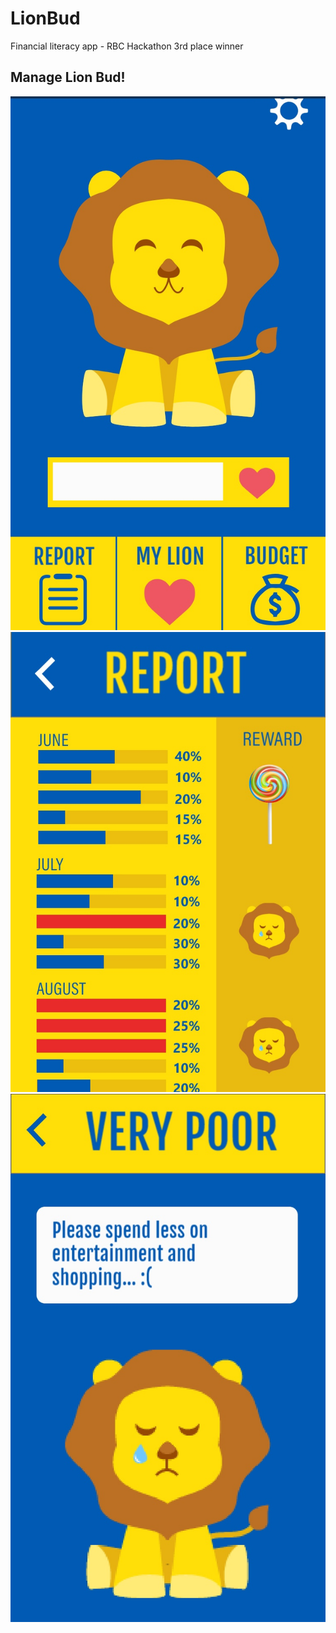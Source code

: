 # LionBud
Financial literacy app - RBC Hackathon 3rd place winner
## Manage Lion Bud!
![Image of LionBudApp](https://github.com/jacqueline-li/LionBud/blob/master/Lion3.jpg)
![Image of LionBudApp](https://github.com/jacqueline-li/LionBud/blob/master/Lion2.jpg)
![Image of LionBudApp](https://github.com/jacqueline-li/LionBud/blob/master/Lion1.jpg)
